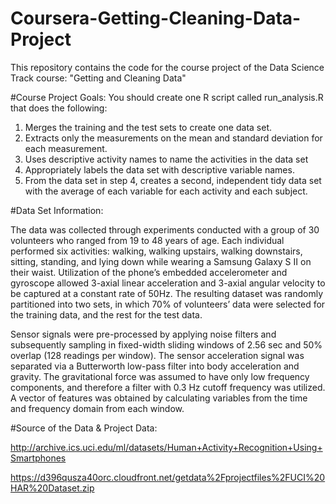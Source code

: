 # Coursera-Getting-Cleaning-Data-Project

This repository contains the code for the course project of the Data Science Track course: "Getting and Cleaning Data"

#Course Project Goals:
You should create one R script called run_analysis.R that does the following:

1. Merges the training and the test sets to create one data set.
2. Extracts only the measurements on the mean and standard deviation for each measurement.
3. Uses descriptive activity names to name the activities in the data set
4. Appropriately labels the data set with descriptive variable names.
5. From the data set in step 4, creates a second, independent tidy data set with the average of each variable for each activity and each subject.

#Data Set Information:

The data was collected through experiments conducted with a group of 30 volunteers who ranged from 19 to 48 years of age. Each individual performed six activities: walking, walking upstairs, walking downstairs, sitting, standing, and lying down while wearing a Samsung Galaxy S II on their waist. Utilization of the phone’s embedded accelerometer and gyroscope allowed 3-axial linear acceleration and 3-axial angular velocity to be captured at a constant rate of 50Hz. The resulting dataset was randomly partitioned into two sets, in which 70% of volunteers’ data were selected for the training data, and the rest for the test data.

Sensor signals were pre-processed by applying noise filters and subsequently sampling in fixed-width sliding windows of 2.56 sec and 50% overlap (128 readings per window). The sensor acceleration signal was separated via a Butterworth low-pass filter into body acceleration and gravity. The gravitational force was assumed to have only low frequency components, and therefore a filter with 0.3 Hz cutoff frequency was utilized. A vector of features was obtained by calculating variables from the time and frequency domain from each window.

#Source of the Data & Project Data:

http://archive.ics.uci.edu/ml/datasets/Human+Activity+Recognition+Using+Smartphones

https://d396qusza40orc.cloudfront.net/getdata%2Fprojectfiles%2FUCI%20HAR%20Dataset.zip
